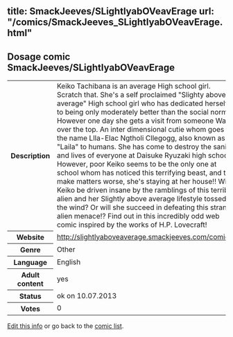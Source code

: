 title: SmackJeeves/SLightlyabOVeavErage
url: "/comics/SmackJeeves_SLightlyabOVeavErage.html"
---
Dosage comic SmackJeeves/SLightlyabOVeavErage
-----------------------------------------

<p id="msg"></p>
<script type="text/javascript">
if (window.location.search === '?edit_info_mail=sent_ok') {
  var elem = document.getElementById("msg");
  elem.innerHTML = 'Edited information sucessfully sent for review, which is usually done daily. Thanks!';
  elem.className = 'ok';
}
</script>
<table class="comicinfo">
<tr>
<th>Description</th><td>Keiko Tachibana is an average High school girl. Scratch that. She's a self proclaimed &quot;Slighty above average&quot; High school girl who has dedicated herself to being only moderately better than the social norm. However one day she gets a visit from someone Way over the top. An inter dimensional cutie whom goes by the name Llla-Elac Ngtholi Cllegogg, also known as &quot;Laila&quot; to humans. She has come to destroy the sanity, and lives of everyone at Daisuke Ryuzaki high school. However, poor Keiko seems to be the only one at school whom has noticed this terrifying beast, and to make matters worse, she's staying at her house!! Will Keiko be driven insane by the ramblings of this terrible alien and her Slightly above average lifestyle tossed to the wind? Or will she succeed in defeating this strange alien menace!? Find out in this incredibly odd web comic inspired by the works of H.P. Lovecraft!</td>
</tr>
<tr>
<th>Website</th><td><a href="http://slightlyaboveaverage.smackjeeves.com/comics/">http://slightlyaboveaverage.smackjeeves.com/comics/</a></td>
</tr>
<tr>
<th>Genre</th><td>Other</td>
</tr>
<tr>
<th>Language</th><td>English</td>
</tr>
<tr>
<th>Adult content</th><td>yes</td>
</tr>
<tr>
<th>Status</th><td>ok on 10.07.2013</td>
</tr>
<tr>
<th>Votes</th><td>0</td>
</tr>
</table>

[Edit this info](SmackJeeves_SLightlyabOVeavErage_edit.html) or go back to the [comic list](../comic-index.html).
